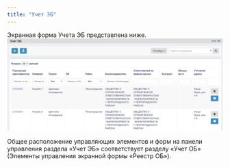 ```yaml
---
title: "Учет ЭБ"
---
```


Экранная форма Учета ЭБ представлена ниже.  
![](main.PNG)

Общее расположение управляющих элементов и форм на панели управления раздела «Учет ЭБ» соответствует разделу «Учет ОБ» (Элементы управления экранной формы «Реестр ОБ»).
